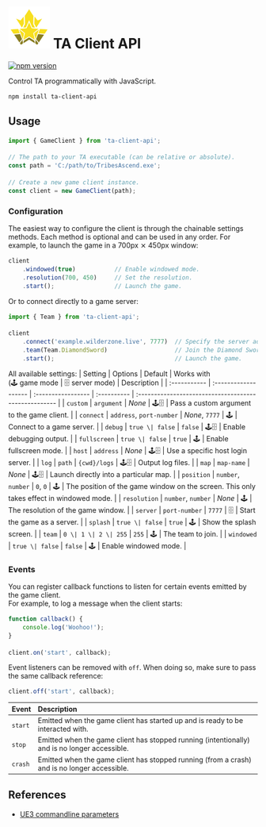 # <img src="./logo.svg" style="width: 3em;"> TA Client API

[![npm version](https://badge.fury.io/js/ta-client-api.svg)](https://www.npmjs.com/package/ta-client-api)

Control TA programmatically with JavaScript.

```sh
npm install ta-client-api
```

## Usage

```js
import { GameClient } from 'ta-client-api';

// The path to your TA executable (can be relative or absolute).
const path = 'C:/path/to/TribesAscend.exe';

// Create a new game client instance.
const client = new GameClient(path);
```

### Configuration

The easiest way to configure the client is through the chainable settings methods.
Each method is optional and can be used in any order. For example, to launch the game in a 700px ⨯ 450px window:

```js
client
    .windowed(true)           // Enable windowed mode.
    .resolution(700, 450)     // Set the resolution.
    .start();                 // Launch the game.
```

Or to connect directly to a game server:

```js
import { Team } from 'ta-client-api';

client
    .connect('example.wilderzone.live', 7777)  // Specify the server address and port to connect to.
    .team(Team.DiamondSword)                   // Join the Diamond Sword team.
    .start();                                  // Launch the game.
```

All available settings:
| Setting      | Options              | Default            | Works with <br> (🕹️ game mode \| 🗄️ server mode) | Description                                           |
| :----------- | :------------------- | :----------------- | :---------- | :---------------------------------------------------- |
| `custom`     | `argument`           | *None*             | 🕹️🗄️        | Pass a custom argument to the game client.            |
| `connect`    | `address`, `port-number` | *None*, `7777` | 🕹️          | Connect to a game server.                             |
| `debug`      | `true \| false`      | `false`            | 🕹️🗄️        | Enable debugging output.                              |
| `fullscreen` | `true \| false`      | `true`             | 🕹️          | Enable fullscreen mode.                               |
| `host`       | `address`            | *None*             | 🕹️🗄️        | Use a specific host login server.                     |
| `log`        | `path`               | `{cwd}/logs`       | 🕹️🗄️        | Output log files.                                     |
| `map`        | `map-name`           | *None*             | 🕹️🗄️        | Launch directly into a particular map.                |
| `position`   | `number`, `number`   | `0`, `0`           | 🕹️          | The position of the game window on the screen. This only takes effect in windowed mode. |
| `resolution` | `number`, `number`   | *None*             | 🕹️          | The resolution of the game window.                    |
| `server`     | `port-number`        | `7777`             | 🗄️          | Start the game as a server.                           |
| `splash`     | `true \| false`      | `true`             | 🕹️          | Show the splash screen.                               |
| `team`       | `0 \| 1 \| 2 \| 255` | `255`              | 🕹️          | The team to join.                                     |
| `windowed`   | `true \| false`      | `false`            | 🕹️          | Enable windowed mode.                                 |


### Events

You can register callback functions to listen for certain events emitted by the game client.  
For example, to log a message when the client starts:
```js
function callback() {
    console.log('Woohoo!');
}

client.on('start', callback);
```

Event listeners can be removed with `off`. When doing so, make sure to pass the same callback reference:
```js
client.off('start', callback);
```

| Event   | Description                                                                     |
| :------ | :------------------------------------------------------------------------------ |
| `start` | Emitted when the game client has started up and is ready to be interacted with. |
| `stop`  | Emitted when the game client has stopped running (intentionally) and is no longer accessible. |
| `crash` | Emitted when the game client has stopped running (from a crash) and is no longer accessible. |


## References

- [UE3 commandline parameters](https://docs.unrealengine.com/udk/Three/CommandLineArguments.html)
